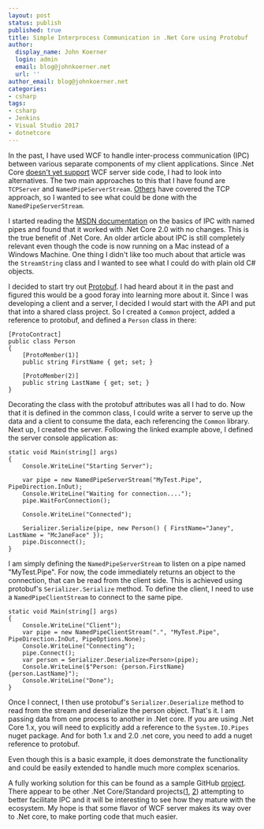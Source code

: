 ```yaml
---
layout: post
status: publish
published: true
title: Simple Interprocess Communication in .Net Core using Protobuf
author:
  display_name: John Koerner
  login: admin
  email: blog@johnkoerner.net
  url: ''
author_email: blog@johnkoerner.net
categories:
- csharp
tags:
- csharp
- Jenkins
- Visual Studio 2017
- dotnetcore
---
```

In the past, I have used WCF to handle inter-process communication (IPC) between various separate components of my client applications. Since .Net Core [doesn't yet support](https://github.com/dotnet/wcf/issues/1200) WCF server side code, I had to look into alternatives.  The two main approaches to this that I have found are `TCPServer` and `NamedPipeServerStream`. [Others](http://www.c-sharpcorner.com/article/building-a-tcp-server-in-net-core-on-ubuntu/) have covered the TCP approach, so I wanted to see what could be done with the `NamedPipeServerStream`.  

I started reading the [MSDN documentation](https://msdn.microsoft.com/en-us/library/bb546085(v=vs.110).aspx) on the basics of IPC with named pipes and found that it worked with .Net Core 2.0 with no changes. This is the true benefit of .Net Core.  An older article about IPC is still completely relevant even though the code is now running on a Mac instead of a Windows Machine.  One thing I didn't like too much about that article was the `StreamString` class and I wanted to see what I could do with plain old C# objects.

I decided to start try out [Protobuf](https://github.com/mgravell/protobuf-net). I had heard about it in the past and figured this would be a good foray into learning more about it.  Since I was developing a client and a server, I decided I would start with the API and put that into a shared class project. So I created a `Common` project, added a reference to protobuf, and defined a `Person` class in there:

	[ProtoContract]
    public class Person
    {
		[ProtoMember(1)]
		public string FirstName { get; set; }

		[ProtoMember(2)]
		public string LastName { get; set; }
    }

Decorating the class with the protobuf attributes was all I had to do.  Now that it is defined in the common class, I could write a server to serve up the data and a client to consume the data, each referencing the `Common` library. Next up, I created the server.  Following the linked example above, I defined the server console application as:

    static void Main(string[] args)
    {
        Console.WriteLine("Starting Server");

        var pipe = new NamedPipeServerStream("MyTest.Pipe", PipeDirection.InOut);
        Console.WriteLine("Waiting for connection....");
        pipe.WaitForConnection();

        Console.WriteLine("Connected");

        Serializer.Serialize(pipe, new Person() { FirstName="Janey", LastName = "McJaneFace" });
        pipe.Disconnect();
    }

I am simply defining the `NamedPipeServerStream` to listen on a pipe named "MyTest.Pipe". For now, the code immediately returns an object to the connection, that can be read from the client side. This is achieved using protobuf's `Serializer.Serialize` method.  To define the client, I need to use a `NamedPipeClientStream` to connect to the same pipe.

    static void Main(string[] args)
    {
        Console.WriteLine("Client");
        var pipe = new NamedPipeClientStream(".", "MyTest.Pipe", PipeDirection.InOut, PipeOptions.None);
        Console.WriteLine("Connecting");
        pipe.Connect();
        var person = Serializer.Deserialize<Person>(pipe);
        Console.WriteLine($"Person: {person.FirstName} {person.LastName}");
        Console.WriteLine("Done");
    }

Once I connect, I then use protobuf's `Serializer.Deserialize` method to read from the stream and deserialize the person object.  That's it.  I am passing data from one process to another in .Net core.  If you are using .Net Core 1.x, you will need to explicitly add a reference to the `System.IO.Pipes` nuget package.  And for both 1.x and 2.0 .net core, you need to add a nuget reference to protobuf. 

Even though this is a basic example, it does demonstrate the functionality and could be easily extended to handle much more complex scenarios.

A fully working solution for this can be found as a sample GitHub [project](https://github.com/johnkoerner/SimpleIPCDotNetCore). There appear to be other .Net Core/Standard projects([1](https://github.com/MhAllan/TcpServiceCore), [2](https://github.com/leuchterag/Net.Ipc)) attempting to better facilitate IPC and it will be interesting to see how they mature with the ecosystem. My hope is that some flavor of WCF server makes its way over to .Net core, to make porting code that much easier.

